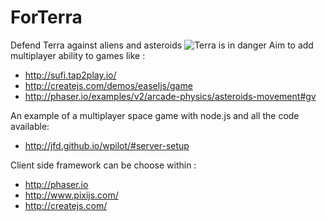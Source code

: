 # ForTerra
Defend Terra against aliens and asteroids
![Terra is in danger](http://media.senscritique.com/media/000010093704/1500/DavidMasse.jpg)
Aim to add multiplayer ability to games like :

- http://sufi.tap2play.io/
- http://createjs.com/demos/easeljs/game
- http://phaser.io/examples/v2/arcade-physics/asteroids-movement#gv
 

An example of a multiplayer space game with node.js and all the code available:
- http://jfd.github.io/wpilot/#server-setup


Client side framework can be choose within :
- http://phaser.io
- http://www.pixijs.com/
- http://createjs.com/
